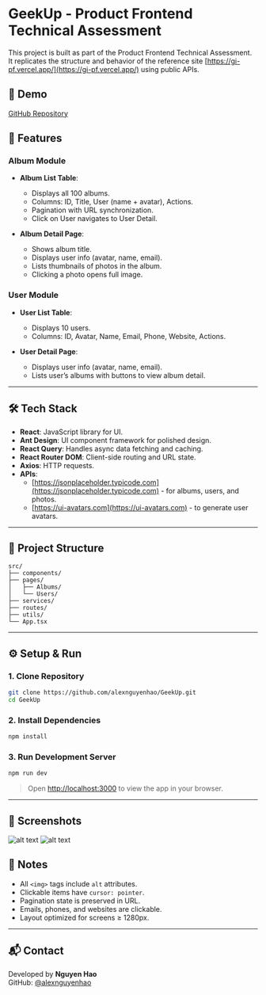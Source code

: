 # GeekUp - Product Frontend Technical Assessment

This project is built as part of the Product Frontend Technical Assessment. It replicates the structure and behavior of the reference site [https://gi-pf.vercel.app/](https://gi-pf.vercel.app/) using public APIs.

## 🔗 Demo

[GitHub Repository](https://github.com/alexnguyenhao/GeekUp)

## 🚀 Features

### Album Module

- **Album List Table**:

  - Displays all 100 albums.
  - Columns: ID, Title, User (name + avatar), Actions.
  - Pagination with URL synchronization.
  - Click on User navigates to User Detail.

- **Album Detail Page**:
  - Shows album title.
  - Displays user info (avatar, name, email).
  - Lists thumbnails of photos in the album.
  - Clicking a photo opens full image.

### User Module

- **User List Table**:

  - Displays 10 users.
  - Columns: ID, Avatar, Name, Email, Phone, Website, Actions.

- **User Detail Page**:
  - Displays user info (avatar, name, email).
  - Lists user’s albums with buttons to view album detail.

---

## 🛠 Tech Stack

- **React**: JavaScript library for UI.
- **Ant Design**: UI component framework for polished design.
- **React Query**: Handles async data fetching and caching.
- **React Router DOM**: Client-side routing and URL state.
- **Axios**: HTTP requests.
- **APIs**:
  - [https://jsonplaceholder.typicode.com](https://jsonplaceholder.typicode.com) - for albums, users, and photos.
  - [https://ui-avatars.com](https://ui-avatars.com) - to generate user avatars.

---

## 📁 Project Structure

```
src/
├── components/
├── pages/
│   ├── Albums/
│   └── Users/
├── services/
├── routes/
├── utils/
└── App.tsx
```

---

## ⚙️ Setup & Run

### 1. Clone Repository

```bash
git clone https://github.com/alexnguyenhao/GeekUp.git
cd GeekUp
```

### 2. Install Dependencies

```bash
npm install
```

### 3. Run Development Server

```bash
npm run dev
```

> Open [http://localhost:3000](http://localhost:3000) to view the app in your browser.

---

## 📸 Screenshots

![alt text](image.png)
![alt text](image-1.png)

## 📌 Notes

- All `<img>` tags include `alt` attributes.
- Clickable items have `cursor: pointer`.
- Pagination state is preserved in URL.
- Emails, phones, and websites are clickable.
- Layout optimized for screens ≥ 1280px.

---

## 📬 Contact

Developed by **Nguyen Hao**  
GitHub: [@alexnguyenhao](https://github.com/alexnguyenhao)
